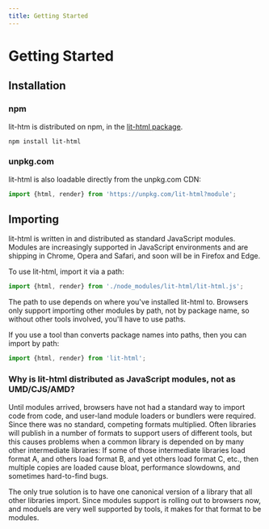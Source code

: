 ```yaml
---
title: Getting Started
---
```


# Getting Started

## Installation

### npm

lit-htm is distributed on npm, in the [lit-html package].

```
npm install lit-html
```

### unpkg.com

lit-html is also loadable directly from the unpkg.com CDN:

```js
import {html, render} from 'https://unpkg.com/lit-html?module';
```

## Importing

lit-html is written in and distributed as standard JavaScript modules.
Modules are increasingly supported in JavaScript environments and are shipping in Chrome, Opera and Safari, and soon will be in Firefox and Edge.

To use lit-html, import it via a path:

```js
import {html, render} from './node_modules/lit-html/lit-html.js';
```

The path to use depends on where you've installed lit-html to. Browsers only support importing other modules by path, not by package name, so without other tools involved, you'll have to use paths.

If you use a tool than converts package names into paths, then you can import by path:

```js
import {html, render} from 'lit-html';
```


### Why is lit-html distributed as JavaScript modules, not as UMD/CJS/AMD?

Until modules arrived, browsers have not had a standard way to import code from code, and user-land module loaders or bundlers were required. Since there was no standard, competing formats multiplied. Often libraries will publish in a number of formats to support users of different tools, but this causes problems when a common library is depended on by many other intermediate libraries: If some of those intermediate libraries load format A, and others load format B, and yet others load format C, etc., then multiple copies are loaded cause bloat, performance slowdowns, and sometimes hard-to-find bugs.

The only true solution is to have one canonical version of a library that all other libraries import. Since modules support is rolling out to browsers now, and moduels are very well supported by tools, it makes for that format to be modules.

[lit-html package]: https://www.npmjs.com/package/lit-html
